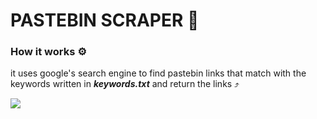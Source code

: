 # PASTEBIN SCRAPER 📑
### How it works ⚙
it uses google's search engine to find pastebin links that match with the keywords written in ***keywords.txt*** and return the links ⤴

![](https://user-images.githubusercontent.com/97853192/208754012-8bfe1f76-7226-4ba9-afef-50a997cbabf9.png)
